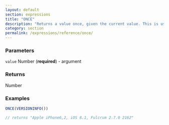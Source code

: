 ```yaml
---
layout: default
section: expressions
title: "ONCE"
description: "Returns a value once, given the current value. This is useful to perform a calculation only once, the first time it&#39;s evaluated."
category: section
permalink: /expressions/reference/once/
---
```


### Parameters

`value` Number (__required__) - argument

### Returns

Number

### Examples

```js
ONCE(VERSIONINFO())

// returns "Apple iPhone6,2, iOS 8.1, Fulcrum 2.7.0 2162"
```